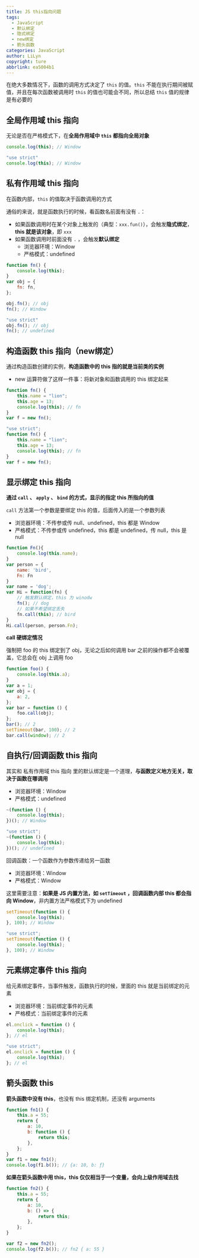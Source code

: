 ```yaml
---
title: JS this指向问题
tags:
  - JavaScript
  - 默认绑定
  - 隐式绑定
  - new绑定
  - 箭头函数
categories: JavaScript
author: LiLyn
copyright: ture
abbrlink: ea5004b1
---
```


在绝大多数情况下，函数的调用方式决定了 `this` 的值。`this` 不能在执行期间被赋值，并且在每次函数被调用时 `this` 的值也可能会不同，所以总结 `this` 值的规律是有必要的

<!--more-->

## 全局作用域 this 指向

无论是否在严格模式下，在**全局作用域中 `this` 都指向全局对象**

```js
console.log(this); // Window 

"use strict"
console.log(this); // Window 
```

## 私有作用域 this 指向

在函数内部，`this` 的值取决于函数调用的方式

通俗的来说，就是函数执行的时候，看函数名前面有没有 `.`：

- 如果函数调用时在某个对象上触发的（典型：`xxx.fun()`），会触发**隐式绑定**，**this 就是该对象**，即 `xxx`
- 如果函数调用时前面没有 `.` ，会触发**默认绑定**
  - 浏览器环境：Window
  - 严格模式：undefined

```js
function fn() {
    console.log(this);
}
var obj = {
    fn: fn,
};

obj.fn(); // obj
fn(); // Window

"use strict"
obj.fn(); // obj
fn(); // undefined
```

## 构造函数 this 指向（new绑定）

通过构造函数创建的实例，**构造函数中的 this 指的就是当前类的实例**

- new 运算符做了这样一件事：将新对象和函数调用的 this 绑定起来

```js
function fn() {
    this.name = "lion";
    this.age = 13;
    console.log(this); // fn
}
var f = new fn();

"use strict";
function fn() {
    this.name = "lion";
    this.age = 13;
    console.log(this); // fn
}
var f = new fn();
```

## 显示绑定 this 指向

**通过 `call` 、 `apply` 、 `bind` 的方式，显示的指定 this 所指向的值**

`call` 方法第一个参数是要绑定 this 的值，后面传入的是一个参数列表

- 浏览器环境：不传参或传 null、undefined，this 都是 Window
- 严格模式：不传参或传 undefined，this 都是 undefined，传 null，this 是 null

```js
function Fn(){
    console.log(this.name);
}
var person = {
    name: 'bird',
    Fn: Fn
}
var name = 'dog';
var Hi = function(fn) {
    // 触发默认绑定，this 为 winodw
    fn(); // dog
    // 如果不希望绑定丢失
    fn.call(this); // bird
}
Hi.call(person, person.Fn);
```

**call 硬绑定情况**

强制把 foo 的 this 绑定到了 obj，无论之后如何调用 bar 之前的操作都不会被覆盖，它总会在 obj 上调用 foo

```js
function foo() {
    console.log(this.a);
}
var a = 1;
var obj = {
    a: 2,
};
var bar = function () {
    foo.call(obj);
};
bar(); // 2
setTimeout(bar, 100); // 2
bar.call(window); // 2
```

## 自执行/回调函数 this 指向

其实和 私有作用域 this 指向 里的默认绑定是一个道理，**与函数定义地方无关，取决于函数在哪调用**

- 浏览器环境：Window
- 严格模式：undefined

```js
~(function () {
    console.log(this);
})(); // Window

"use strict";
~(function () {
    console.log(this);
})(); // undefined
```

回调函数：一个函数作为参数传递给另一函数

- 浏览器环境：Window
- 严格模式：Window

这里需要注意：**如果是 JS 内置方法，如 `setTimeout` ，回调函数内部 this 都会指向 Window**，非内置方法严格模式下为 undefined

```js
setTimeout(function () {
    console.log(this);
}, 100); // Window

"use strict";
setTimeout(function () {
    console.log(this);
}, 100); // Window
```

## 元素绑定事件 this 指向

给元素绑定事件，当事件触发，函数执行的时候，里面的 this 就是当前绑定的元素

- 浏览器环境：当前绑定事件的元素
- 严格模式：当前绑定事件的元素

```js
el.onclick = function () {
    console.log(this);
}; // el

"use strict";
el.onclick = function () {
    console.log(this);
}; // el
```

## 箭头函数 this

**箭头函数中没有 this**，也没有 this 绑定机制，还没有 arguments

```js
function fn1() {
    this.a = 55;
    return {
        a: 10,
        b: function () {
            return this;
        },
    };
}
var f1 = new fn1();
console.log(f1.b()); // {a: 10, b: ƒ}
```

**如果在箭头函数中用 this，this 仅仅相当于一个变量，会向上级作用域去找**

```js
function fn2() {
    this.a = 55;
    return {
        a: 10,
        b: () => {
            return this;
        },
    };
}

var f2 = new fn2();
console.log(f2.b()); // fn2 { a: 55 }
```

